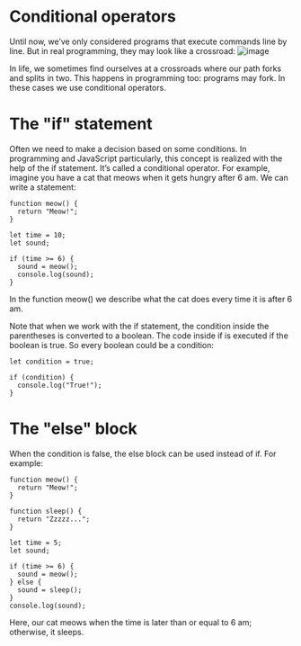 # Conditional operators
Until now, we’ve only considered programs that execute commands line by line. But in real programming, they may look like a crossroad:
![image](https://user-images.githubusercontent.com/25152105/180436619-d09f2a57-068f-4aa5-a2e7-f1e46878e3f7.png)

In life, we sometimes find ourselves at a crossroads where our path forks and splits in two. This happens in programming too: programs may fork. In these cases we use conditional operators.

# The "if" statement
Often we need to make a decision based on some conditions. In programming and JavaScript particularly, this concept is realized with the help of the if statement. It’s called a conditional operator. For example, imagine you have a cat that meows when it gets hungry after 6 am. We can write a statement:
```
function meow() {
  return "Meow!";
}

let time = 10;
let sound;

if (time >= 6) {
  sound = meow();
  console.log(sound);
}
```
In the function meow() we describe what the cat does every time it is after 6 am.

Note that when we work with the if statement, the condition inside the parentheses is converted to a boolean. The code inside if is executed if the boolean is true. So every boolean could be a condition:
```
let condition = true; 

if (condition) {
  console.log("True!");
}
```

# The "else" block
When the condition is false, the else block can be used instead of if. For example:
```
function meow() {
  return "Meow!";
}

function sleep() {
  return "Zzzzz...";
}

let time = 5;
let sound;

if (time >= 6) {
  sound = meow();
} else {
  sound = sleep();
}
console.log(sound);
```
Here, our cat meows when the time is later than or equal to 6 am; otherwise, it sleeps.
